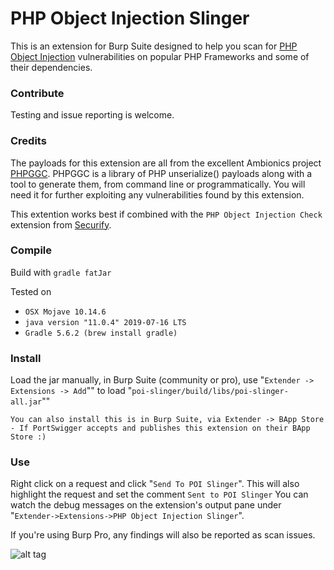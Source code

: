 # PHP Object Injection Slinger

This is an extension for Burp Suite designed to help you scan for [PHP Object Injection](https://www.owasp.org/index.php/PHP_Object_Injection) vulnerabilities on popular PHP Frameworks and some of their dependencies.


### Contribute
Testing and issue reporting is welcome.


### Credits
The payloads for this extension are all from the excellent Ambionics project [PHPGGC](https://github.com/ambionics/phpggc).
PHPGGC is a library of PHP unserialize() payloads along with a tool to generate them, from command line or programmatically.
You will need it for further exploiting any vulnerabilities found by this extension.

This extention works best if combined with the `PHP Object Injection Check` extension from [Securify](https://github.com/securifybv/PHPUnserializeCheck).


### Compile
Build with `gradle fatJar`

Tested on
 * `OSX Mojave 10.14.6`
 * `java version "11.0.4" 2019-07-16 LTS`
 * `Gradle 5.6.2 (brew install gradle)`


### Install
Load the jar manually, in Burp Suite (community or pro), use "`Extender -> Extensions -> Add`"" to load "`poi-slinger/build/libs/poi-slinger-all.jar`""

`You can also install this is in Burp Suite, via Extender -> BApp Store - If PortSwigger accepts and publishes this extension on their BApp Store :)`


### Use
Right click on a request and click "`Send To POI Slinger`". This will also highlight the request and set the comment `Sent to POI Slinger`
You can watch the debug messages on the extension's output pane under "`Extender->Extensions->PHP Object Injection Slinger`".

If you're using Burp Pro, any findings will also be reported as scan issues.

![alt tag](https://raw.githubusercontent.com/ricardojba/POI-Slinger/master/img/report-example.png)
